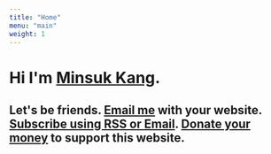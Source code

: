 ```yaml
---
title: "Home"
menu: "main"
weight: 1
---
```

<style>
  ul {
   list-style: none; 
  }
  main {
    border-style: outset;
  }
</style>

# Hi I'm [Minsuk Kang](https://kangminsuk.com/about).

## Let's be friends. [Email me](https://letterbird.co/kang) with your website. [Subscribe using RSS or Email](https://kangminsuk.com/subscribe). [Donate your money](https://buy.stripe.com/7sIeWh0Crbe67hS4gh) to support this website.